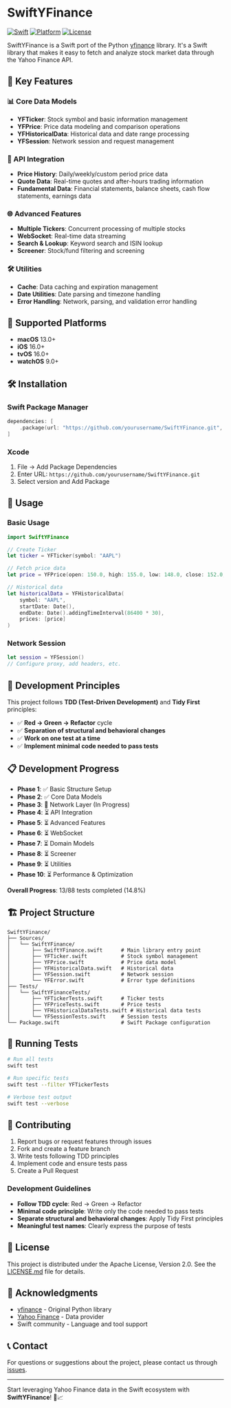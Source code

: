 # SwiftYFinance

[![Swift](https://img.shields.io/badge/Swift-6.2-orange.svg)](https://swift.org)
[![Platform](https://img.shields.io/badge/Platform-macOS%2013%2B%20%7C%20iOS%2016%2B%20%7C%20tvOS%2016%2B%20%7C%20watchOS%209%2B-blue.svg)](https://developer.apple.com)
[![License](https://img.shields.io/badge/License-Apache%202.0-green.svg)](LICENSE.md)

SwiftYFinance is a Swift port of the Python [yfinance](https://github.com/ranaroussi/yfinance) library. It's a Swift library that makes it easy to fetch and analyze stock market data through the Yahoo Finance API.

## 🚀 Key Features

### 📊 Core Data Models
- **YFTicker**: Stock symbol and basic information management
- **YFPrice**: Price data modeling and comparison operations
- **YFHistoricalData**: Historical data and date range processing
- **YFSession**: Network session and request management

### 🔌 API Integration
- **Price History**: Daily/weekly/custom period price data
- **Quote Data**: Real-time quotes and after-hours trading information
- **Fundamental Data**: Financial statements, balance sheets, cash flow statements, earnings data

### 🌐 Advanced Features
- **Multiple Tickers**: Concurrent processing of multiple stocks
- **WebSocket**: Real-time data streaming
- **Search & Lookup**: Keyword search and ISIN lookup
- **Screener**: Stock/fund filtering and screening

### 🛠️ Utilities
- **Cache**: Data caching and expiration management
- **Date Utilities**: Date parsing and timezone handling
- **Error Handling**: Network, parsing, and validation error handling

## 📱 Supported Platforms

- **macOS** 13.0+
- **iOS** 16.0+
- **tvOS** 16.0+
- **watchOS** 9.0+

## 🛠️ Installation

### Swift Package Manager

```swift
dependencies: [
    .package(url: "https://github.com/yourusername/SwiftYFinance.git", from: "1.0.0")
]
```

### Xcode

1. File → Add Package Dependencies
2. Enter URL: `https://github.com/yourusername/SwiftYFinance.git`
3. Select version and Add Package

## 📖 Usage

### Basic Usage

```swift
import SwiftYFinance

// Create Ticker
let ticker = YFTicker(symbol: "AAPL")

// Fetch price data
let price = YFPrice(open: 150.0, high: 155.0, low: 148.0, close: 152.0, volume: 1000000)

// Historical data
let historicalData = YFHistoricalData(
    symbol: "AAPL",
    startDate: Date(),
    endDate: Date().addingTimeInterval(86400 * 30),
    prices: [price]
)
```

### Network Session

```swift
let session = YFSession()
// Configure proxy, add headers, etc.
```

## 🧪 Development Principles

This project follows **TDD (Test-Driven Development)** and **Tidy First** principles:

- ✅ **Red → Green → Refactor** cycle
- ✅ **Separation of structural and behavioral changes**
- ✅ **Work on one test at a time**
- ✅ **Implement minimal code needed to pass tests**

## 📋 Development Progress

- **Phase 1**: ✅ Basic Structure Setup
- **Phase 2**: ✅ Core Data Models
- **Phase 3**: 🔄 Network Layer (In Progress)
- **Phase 4**: ⏳ API Integration
- **Phase 5**: ⏳ Advanced Features
- **Phase 6**: ⏳ WebSocket
- **Phase 7**: ⏳ Domain Models
- **Phase 8**: ⏳ Screener
- **Phase 9**: ⏳ Utilities
- **Phase 10**: ⏳ Performance & Optimization

**Overall Progress**: 13/88 tests completed (14.8%)

## 🏗️ Project Structure

```
SwiftYFinance/
├── Sources/
│   └── SwiftYFinance/
│       ├── SwiftYFinance.swift      # Main library entry point
│       ├── YFTicker.swift           # Stock symbol management
│       ├── YFPrice.swift            # Price data model
│       ├── YFHistoricalData.swift   # Historical data
│       ├── YFSession.swift          # Network session
│       └── YFError.swift            # Error type definitions
├── Tests/
│   └── SwiftYFinanceTests/
│       ├── YFTickerTests.swift      # Ticker tests
│       ├── YFPriceTests.swift       # Price tests
│       ├── YFHistoricalDataTests.swift # Historical data tests
│       └── YFSessionTests.swift     # Session tests
└── Package.swift                    # Swift Package configuration
```

## 🧪 Running Tests

```bash
# Run all tests
swift test

# Run specific tests
swift test --filter YFTickerTests

# Verbose test output
swift test --verbose
```

## 🤝 Contributing

1. Report bugs or request features through issues
2. Fork and create a feature branch
3. Write tests following TDD principles
4. Implement code and ensure tests pass
5. Create a Pull Request

### Development Guidelines

- **Follow TDD cycle**: Red → Green → Refactor
- **Minimal code principle**: Write only the code needed to pass tests
- **Separate structural and behavioral changes**: Apply Tidy First principles
- **Meaningful test names**: Clearly express the purpose of tests

## 📄 License

This project is distributed under the Apache License, Version 2.0. See the [LICENSE.md](LICENSE.md) file for details.

## 🙏 Acknowledgments

- [yfinance](https://github.com/ranaroussi/yfinance) - Original Python library
- [Yahoo Finance](https://finance.yahoo.com/) - Data provider
- Swift community - Language and tool support

## 📞 Contact

For questions or suggestions about the project, please contact us through [issues](https://github.com/yourusername/SwiftYFinance/issues).

---

Start leveraging Yahoo Finance data in the Swift ecosystem with **SwiftYFinance**! 🚀📈

